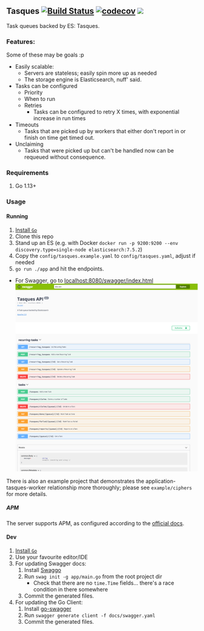 ## Tasques [![Build Status](https://travis-ci.org/lloydmeta/tasques.svg?branch=master)](https://travis-ci.org/lloydmeta/tasques) [![codecov](https://codecov.io/gh/lloydmeta/tasques/branch/master/graph/badge.svg)](https://codecov.io/gh/lloydmeta/tasques) [![](https://images.microbadger.com/badges/commit/lloydmeta/tasques.svg)](https://microbadger.com/images/lloydmeta/tasques "tasques docker image details")

Task queues backed by ES: Tasques.

### Features:

Some of these may be goals :p

- Easily scalable:
  - Servers are stateless; easily spin more up as needed
  - The storage engine is Elasticsearch, nuff' said.
- Tasks can be configured
  - Priority
  - When to run
  - Retries
    - Tasks can be configured to retry X times, with exponential increase in run times
- Timeouts
  - Tasks that are picked up by workers that either don't report in or finish on time get timed out.
- Unclaiming
  - Tasks that were picked up but can't be handled now can be requeued without consequence.

### Requirements

1. Go 1.13+

### Usage

#### Running

1. [Install `Go`](https://golang.org/doc/install)
2. Clone this repo
3. Stand up an ES (e.g. with Docker `docker run -p 9200:9200 --env discovery.type=single-node elasticsearch:7.5.2`)
4. Copy the `config/tasques.example.yaml` to `config/tasques.yaml`, adjust if needed
3. `go run ./app` and hit the endpoints.
  - For Swagger, go to [localhost:8080/swagger/index.html](http://localhost:8080/swagger/index.html)
    ![Swagger](swagger.png)

There is also an example project that demonstrates the application-tasques-worker relationship more thoroughly; please
see `example/ciphers` for more details.

##### APM

The server supports APM, as configured according to the [official docs](https://www.elastic.co/guide/en/apm/agent/go/current/getting-started.html#configure-setup).

#### Dev

1. [Install `Go`](https://golang.org/doc/install)
2. Use your favourite editor/IDE
3. For updating Swagger docs:
    1. Install [Swaggo](https://github.com/swaggo/swag#getting-started)
    2. Run `swag init -g app/main.go` from the root project dir
        * Check that there are no `time.Time` fields... there's a race condition in there somewhere
    3. Commit the generated files.
4. For updating the Go Client:
    1. Install [go-swagger](https://goswagger.io/generate/client.html)
    2. Run `swagger generate client -f docs/swagger.yaml`
    3. Commit the generated files.